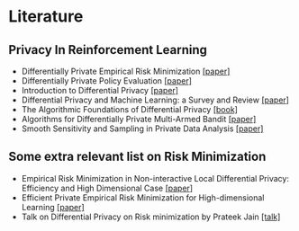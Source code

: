 # Literature

## Privacy In Reinforcement Learning
- Differentially Private Empirical Risk Minimization [[paper]](http://www.jmlr.org/papers/volume12/chaudhuri11a/chaudhuri11a.pdf)
- Differentially Private Policy Evaluation [[paper]](https://arxiv.org/pdf/1603.02010.pdf)
- Introduction to Differential Privacy [[paper]](https://people.eecs.berkeley.edu/~stephentu/writeups/6885-lec20-b.pdf)
- Differential Privacy and Machine Learning: a Survey and Review [[paper]](https://arxiv.org/pdf/1412.7584.pdf)
- The Algorithmic Foundations of Differential Privacy [[book]](http://www.cis.upenn.edu/~aaroth/Papers/privacybook.pdf)
- Algorithms for Differentially Private Multi-Armed Bandit [[paper]](https://arxiv.org/pdf/1511.08681.pdf)
- Smooth Sensitivity and Sampling in Private Data Analysis [[paper]](http://www.cse.psu.edu/~ads22/pubs/NRS07/NRS07-full-draft-v1.pdf)

## Some extra relevant list on Risk Minimization
- Empirical Risk Minimization in Non-interactive Local Differential Privacy: Efficiency and High Dimensional Case [[paper]](https://arxiv.org/pdf/1802.04085.pdf)
- Efficient Private Empirical Risk Minimization for High-dimensional Learning [[paper]](http://www.shivakasiviswanathan.com/ICML16.pdf)
- Talk on Differential Privacy on Risk minimization by Prateek Jain [[talk]](https://www.youtube.com/watch?v=PgNpNcR6afY)



